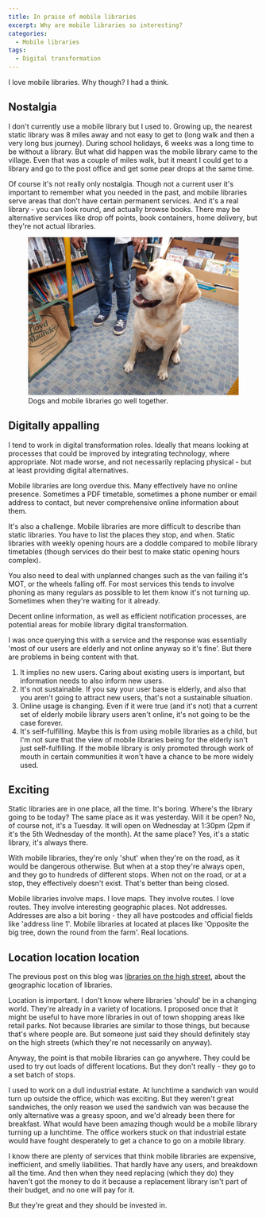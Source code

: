 ```yaml
---
title: In praise of mobile libraries
excerpt: Why are mobile libraries so interesting?
categories:
  - Mobile libraries
tags:
  - Digital transformation
---
```


I love mobile libraries. Why though? I had a think.

## Nostalgia

I don't currently use a mobile library but I used to. Growing up, the nearest static library was 8 miles away and not easy to get to (long walk and then a very long bus journey). During school holidays, 6 weeks was a long time to be without a library. But what did happen was the mobile library came to the village. Even that was a couple of miles walk, but it meant I could get to a library and go to the post office and get some pear drops at the same time.

Of course it's not really only nostalgia. Though not a current user it's important to remember what you needed in the past, and mobile libraries serve areas that don't have certain permanent services. And it's a real library - you can look round, and actually browse books. There may be alternative services like drop off points, book containers, home delivery, but they're not actual libraries.

<figure>
  <img src="https://raw.githubusercontent.com/LibrariesHacked/librarieshacked.github.io/master/images/2021-05-06-devon-mobile-lab.jpg" alt="A labrador sittng nicely in a mobile library"/>
  <figcaption>Dogs and mobile libraries go well together.</figcaption>
</figure>


## Digitally appalling

I tend to work in digital transformation roles. Ideally that means looking at processes that could be improved by integrating technology, where appropriate. Not made worse, and not necessarily replacing physical - but at least providing digital alternatives.

Mobile libraries are long overdue this. Many effectively have no online presence. Sometimes a PDF timetable, sometimes a phone number or email address to contact, but never comprehensive online information about them.

It's also a challenge. Mobile libraries are more difficult to describe than static libraries. You have to list the places they stop, and when. Static libraries with weekly opening hours are a doddle compared to mobile library timetables (though services do their best to make static opening hours complex).

You also need to deal with unplanned changes such as the van failing it's MOT, or the wheels falling off. For most services this tends to involve phoning as many regulars as possible to let them know it's not turning up. Sometimes when they're waiting for it already.

Decent online information, as well as efficient notification processes, are potential areas for mobile library digital transformation.

I was once querying this with a service and the response was essentially 'most of our users are elderly and not online anyway so it's fine'. But there are problems in being content with that.

1.  It implies no new users. Caring about existing users is important, but information needs to also inform new users. 
2. It's not sustainable. If you say your user base is elderly, and also that you aren't going to attract new users, that's not a sustainable situation.
3. Online usage is changing. Even if it were true (and it's not) that a current set of elderly mobile library users aren't online, it's not going to be the case forever.
4. It's self-fulfilling. Maybe this is from using mobile libraries as a child, but I'm not sure that the view of mobile libraries being for the elderly isn't just self-fulfilling. If the mobile library is only promoted through work of mouth in certain communities it won't have a chance to be more widely used.

## Exciting

Static libraries are in one place, all the time. It's boring. Where's the library going to be today? The same place as it was yesterday. Will it be open? No, of course not, it's a Tuesday. It will open on Wednesday at 1:30pm (2pm if it's the 5th Wednesday of the month). At the same place? Yes, it's a static library, it's always there.

With mobile libraries, they're only 'shut' when they're on the road, as it would be dangerous otherwise. But when at a stop they're always open, and they go to hundreds of different stops. When not on the road, or at a stop, they effectively doesn't exist. That's better than being closed.

Mobile libraries involve maps. I love maps. They involve routes. I love routes. They involve interesting geographic places. Not addresses. Addresses are also a bit boring - they all have postcodes and official fields like 'address line 1'. Mobile libraries at located at places like 'Opposite the big tree, down the round from the farm'. Real locations. 

## Location location location

The previous post on this blog was [libraries on the high street](https://blog.librarydata.uk/libraries-on-the-high-street/), about the geographic location of libraries.

Location is important. I don't know where libraries 'should' be in a changing world. They're already in a variety of locations. I proposed once that it might be useful to have more libraries in out of town shopping areas like retail parks. Not because libraries are similar to those things, but because that's where people are. But someone just said they should definitely stay on the high streets (which they're not necessarily on anyway). 

Anyway, the point is that mobile libraries can go anywhere. They could be used to try out loads of different locations. But they don't really - they go to a set batch of stops.

I used to work on a dull industrial estate. At lunchtime a sandwich van would turn up outside the office, which was exciting. But they weren't great sandwiches, the only reason we used the sandwich van was because the only alternative was a greasy spoon, and we'd already been there for breakfast. What would have been amazing though would be a mobile library turning up a lunchtime. The office workers stuck on that industrial estate would have fought desperately to get a chance to go on a mobile library.

I know there are plenty of services that think mobile libraries are expensive, inefficient, and smelly liabilities. That hardly have any users, and breakdown all the time. And then when they need replacing (which they do) they haven't got the money to do it because a replacement library isn't part of their budget, and no one will pay for it.

But they're great and they should be invested in.


